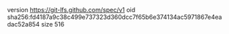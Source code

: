 version https://git-lfs.github.com/spec/v1
oid sha256:fd4187a9c38c499e737323d360dcc7f65b6e374134ac5971867e4eadac52a854
size 516
